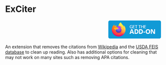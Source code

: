 # ExCiter

<div style="text-align: right"> <a class = "extension-link" title = "Get the extension" href = "https://addons.mozilla.org/en-US/firefox/addon/exciter/"><img src = "/assets/images/get-the-addon.webp"></a> </div>

An extension that removes the citations from [Wikipedia](https://www.wikipedia.org/) and the [USDA FEIS database](https://www.feis-crs.org/feis/) to clean up reading. Also has additional options for cleaning that may not work on many sites such as removing APA citations.
